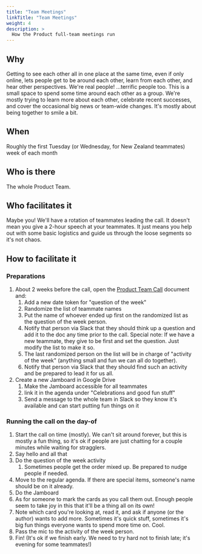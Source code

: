 ```yaml
---
title: "Team Meetings"
linkTitle: "Team Meetings"
weight: 4
description: >
  How the Product full-team meetings run
---
```


## Why
Getting to see each other all in one place at the same time, even if only online, lets people get to be around each other, learn from each other, and hear other perspectives. We're real people! ...terrific people too. This is a small space to spend some time around each other as a group. We're mostly trying to learn more about each other, celebrate recent successes, and cover the occasional big news or team-wide changes. It's mostly about being together to smile a bit.  

## When
Roughly the first Tuesday (or Wednesday, for New Zealand teammates) week of each month

## Who is there
The whole Product Team.

## Who facilitates it
Maybe you! We'll have a rotation of teammates leading the call. It doesn't mean you give a 2-hour speech at your teammates. It just means you help out with some basic logistics and guide us through the loose segments so it's not chaos. 

## How to facilitate it
### Preparations
1. About 2 weeks before the call, open the [Product Team Call](https://docs.google.com/document/d/14AuJ7SerLuOPESBjQlJqpBtzwSAoVf5ykTT7fjyJBT0/edit#heading=h.tpmdaeagi9ap) document and:
    1. Add a new date token for "question of the week"
    1. Randomize the list of teammate names
    1. Put the name of whoever ended up first on the randomized list as the question of the week person.
    1. Notify that person via Slack that they should think up a question and add it to the doc any time prior to the call. Special note: If we have a new teammate, they give to be first and set the question. Just modify the list to make it so.
    1. The last randomized person on the list will be in charge of "activity of the week" (anything small and fun we can all do together).
    1. Notify that person via Slack that they should find such an activity and be prepared to lead it for us all.
1. Create a new Jamboard in Google Drive
    1. Make the Jamboard accessible for all teammates
    1. link it in the agenda under "Celebrations and good fun stuff"
    1. Send a message to the whole team in Slack so they know it's available and can start putting fun things on it

### Running the call on the day-of
1. Start the call on time (mostly). We can't sit around forever, but this is mostly a fun thing, so it's ok if people are just chatting for a couple minutes while waiting for stragglers.
1. Say hello and all that
1. Do the question of the week activity
    1. Sometimes people get the order mixed up. Be prepared to nudge people if needed.
1. Move to the regular agenda. If there are special items, someone's name should be on it already.
1. Do the Jamboard
  1. As for someone to mark the cards as you call them out. Enough people seem to take joy in this that it'll be a thing all on its own!
  1. Note which card you're looking at, read it, and ask if anyone (or the author) wants to add more. Sometimes it's quick stuff, sometimes it's big fun things everyone wants to spend more time on. Cool.
1. Pass the mic to the activity of the week person.
1. Fin! (It's ok if we finish early. We need to try hard not to finish late; it's evening for some teammates!)  
